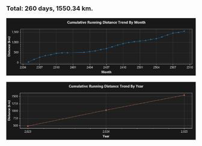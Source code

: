 ### Total: 260 days, 1550.34 km.


![Monthly](https://github.com/prime167/MyRunningLog/blob/main/data/CumulativeTrendByMonth.png)


![Monthly](https://github.com/prime167/MyRunningLog/blob/main/data/CumulativeTrendByYear.png)
